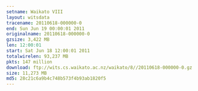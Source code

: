 ```yaml
---
setname: Waikato VIII
layout: witsdata
tracename: 20110618-000000-0
end: Sun Jun 19 00:00:01 2011
originalname: 20110618-000000-0
gzsize: 3,422 MB
len: 12:00:01
start: Sat Jun 18 12:00:01 2011
totalwirelen: 93,237 MB
pkts: 147 million
download: ftp://wits.cs.waikato.ac.nz/waikato/8//20110618-000000-0.gz
size: 11,273 MB
md5: 28c21c6a9b4c748b573f4b93ab1820f5
---
```

